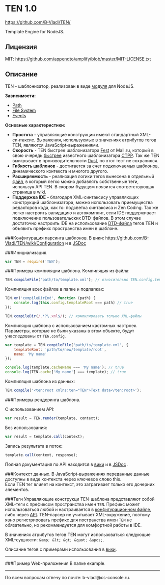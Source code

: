 # TEN 1.0 #
https://github.com/B-Vladi/TEN/

Template Engine for NodeJS.

## Лицензия
MIT: https://github.com/appendto/amplify/blob/master/MIT-LICENSE.txt

## Описание
TEN - шаблонизатор, реализован в виде <a href="http://nodejs.org/api/modules.html">модуля</a> для NodeJS.

<b>Зависимости:</b>
* <a href="http://nodejs.org/docs/latest/api/path.html">Path</a>
* <a href="http://nodejs.org/docs/latest/api/fs.html">File System</a>
* <a href="http://nodejs.org/docs/latest/api/events.html">Events</a>

<b>Основные характеристики:</b>
* <b>Простота</b> - управляющие конструкции имеют стандартный XML-синтаксис. Выражения, используемые в значениях атрибутов тегов TEN, являются JavaScript-выражениями.
* <b>Скорость</b> - TEN быстрее шаблонизатора <a href="https://github.com/mailru/fest">Fest</a> от Mail.ru, который в свою очередь <a href="https://github.com/vflash/FestLB?">быстрее</a> известного шаблонизатора <a href="http://ctpp.havoc.ru/">CTPP</a>. Так же TEN выигрывает в производительности <a href="http://akdubya.github.com/dustjs">Dust</a>, но этот тест не сохранился.
* <b>Гибкость шаблонов</b> - достигается за счет <a href="https://github.com/B-Vladi/TEN/wiki/Tags#wiki-ten.include">подключаемых шаблонов</a>, динамического контекста и многого другого.
* <b>Расширяемость</b> - реализация логики тегов вынесена в отдельный <a href="https://github.com/B-Vladi/TEN/blob/master/tags.js">файл</a>, в который легко можно добавлять собственные теги, используя API TEN. В скором будущем появится соответствующая страница в wiki.
* <b>Поддержка IDE</b> - благодаря XML-синтаксису управляющих конструкций шаблонизатора, можно использовать приемущества редакторов кода, как то: подсветка синтаксиса и Zen Coding. Так же легко настроить валидацию и автокомплит, если IDE поддерживает подключение пользовательских DTD-файлов. В этом случае достаточно настроить IDE на использование <a href="https://github.com/B-Vladi/TEN/blob/master/TEN.dtd">DTD-файла</a> тегов TEN и объявить префикс пространства имен в шаблоне.

###Конфигурация парсинга шаблонов.
В вики: https://github.com/B-Vladi/TEN/wiki/Configuration и в <a href="https://github.com/B-Vladi/TEN/blob/2.4.0/jsdoc/symbols/TEN.config.html">JSDoc</a>

###Инициализация.
```js
var TEN = require('TEN');
```

###Примеры компиляции шаблона.
Компиляция из файла:

```js
TEN.compileFile('path/to/template.xml'); // относительно TEN.config.templateRoot
```

Компиляция всех файлов в папке и подпапках:

```js
TEN.on('compileDirEnd', function (path) {
	console.log(this.config.templateRoot === path) // true
});

TEN.compileDir(/.*?\.xml$/); // компилировать только XML-файлы
```

Компиляция шаблона с использованием кастомных настроек. Параметры, которые не были указаны в этом объекте, будут унаследованы от `TEN.config`.

```js
var template = TEN.compileFile('path/to/template.xml', {
	templateRoot: 'path/to/new/template/root',
	name: 'My name'
});

console.log(template.cacheName === 'My name'); // true
console.log(TEN.cache['My name'] === template); // true
```

Компиляция шаблона из данных:

```js
TEN.compile('<ten:root xmlns:ten="TEN">Text data</ten:root>');
```

###Примеры рендеринга шаблона.

С использованием API:

```js
var result = TEN.render(template, context);
```

Без использования:

```js
var result = template.call(context);
```

Запись результата в поток:

```js
template.call(context, response);
```

Полная документация по API находится в <a href="https://github.com/B-Vladi/TEN/wiki/API">вики</a> и в <a href="https://github.com/B-Vladi/TEN/blob/2.4.0/jsdoc/index.html">JSDoc</a> .

###Контекст данных.
В JavaScript-выражениях переданные данные доступны в виде контекста через ключевое слово this.
<br />
Если TEN тег влияет на контекст, это затрагивает только его дочерних элементов.

###Теги
Управляющие конструкци TEN-шаблона представляют собой XML-теги с префиксом пространства имен `TEN`. Префикс может использоваться любой и настраивается в <a href="https://github.com/B-Vladi/TEN/blob/master/config.json">конфигурационном файле</a>, либо через <a href="https://github.com/B-Vladi/TEN/wiki/API#wiki-.config">API</a>.
TEN-парсер не учитывает XML-окружение, поэтому явно регистрировать префикс для постранства имен `TEN` не обязательно, но рекоммендуется для комфортной работы в IDE.

В значениях атрибутов тегов TEN могут использоваться следующие XML-сущности: `&amp; &lt; &gt; &quot; &apos;`.

Описание тегов с примерами использования в <a href="https://github.com/B-Vladi/TEN/wiki/Tags">вики</a>.
<hr />

###Пример Web-приложения
В папке example.

<hr />
По всем вопросам отвечу по почте: b-vladi@cs-console.ru.